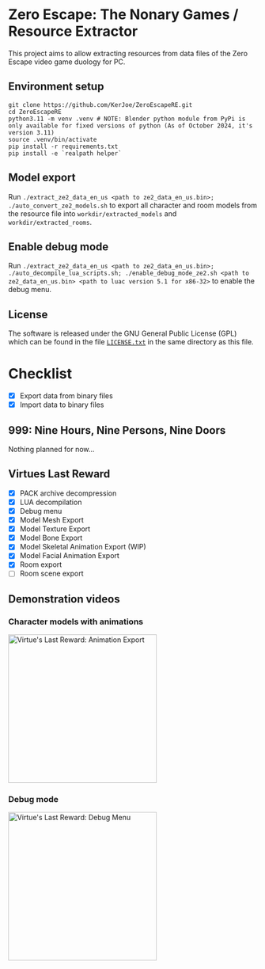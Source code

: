 # Zero Escape: The Nonary Games / Resource Extractor

This project aims to allow extracting resources from data files of the Zero Escape video game duology for PC.

## Environment setup

```
git clone https://github.com/KerJoe/ZeroEscapeRE.git
cd ZeroEscapeRE
python3.11 -m venv .venv # NOTE: Blender python module from PyPi is only available for fixed versions of python (As of October 2024, it's version 3.11)
source .venv/bin/activate
pip install -r requirements.txt
pip install -e `realpath helper`
```

## Model export

Run `./extract_ze2_data_en_us <path to ze2_data_en_us.bin>; ./auto_convert_ze2_models.sh` to export all character and room models from the resource file into `workdir/extracted_models` and `workdir/extracted_rooms`.

## Enable debug mode

Run `./extract_ze2_data_en_us <path to ze2_data_en_us.bin>; ./auto_decompile_lua_scripts.sh; ./enable_debug_mode_ze2.sh <path to ze2_data_en_us.bin> <path to luac version 5.1 for x86-32>` to enable the debug menu.

## License
The software is released under the GNU General Public License (GPL) which can be found in the file [`LICENSE.txt`](/LICENSE.txt) in the same directory as this file.

# Checklist

* [x] Export data from binary files
* [x] Import data to binary files

## 999: Nine Hours, Nine Persons, Nine Doors

Nothing planned for now...

## Virtues Last Reward
* [x] PACK archive decompression
* [x] LUA decompilation
* [x] Debug menu
* [x] Model Mesh Export
* [x] Model Texture Export
* [x] Model Bone Export
* [x] Model Skeletal Animation Export (WIP)
* [x] Model Facial Animation Export
* [x] Room export
* [ ] Room scene export

## Demonstration videos

### Character models with animations

<a href="https://www.youtube.com/watch?v=CX-y9TbJF-g"><img src="https://img.youtube.com/vi/CX-y9TbJF-g/0.jpg" alt="Virtue's Last Reward: Animation Export" width="300"></a>

### Debug mode

<a href="https://www.youtube.com/watch?v=knTZV8UCogE"><img src="https://img.youtube.com/vi/knTZV8UCogE/0.jpg" alt="Virtue's Last Reward: Debug Menu" width="300"></a>
